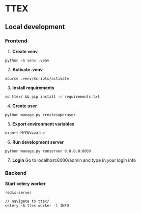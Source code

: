 # TTEX

## Local development

### Frontend

1. **Create venv**
```
python -m venv .venv
```

2. **Activate .venv**
```
source .venv/Scripts/activate
```

3. **Install requirements**
```
cd ttex/ && pip install -r requirements.txt
```
4. **Create user**
```
python manage.py createsuperuser
```

5. **Export environment variables**
```
export MYENV=value
```

6. **Run development server**
```
python manage.py runserver 0.0.0.0:8000
```

7. **Login**
Go to localhost:8000/admin and type in your login info


### Backend

**Start celery worker**

```
redis-server

// navigate to ttex/
celery -A ttex worker -l INFO
```
